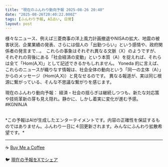 ```yaml
---
title: "現在のふんわり動向予報 2025-08-26 20:40"
date: "2025-08-26T20:40:22.000Z"
tags: [ふんわり予報, AI占い, 日常]
layout: post
---
```


様々なニュース、例えば三菱商事の洋上風力計画撤退やNISAの拡大、地震の被害状況、企業業績の発表、さらには個人の「出勤つらい」という感情や、政府関係者の発言まで…。　これらの事象はそれぞれ異なる文脈（X）のようですが、それぞれの背後にある「社会経済の変動」という本質（A）を捉えれば、それらは全て「Hom(A,X)」として記述できるかもしれません。  Yoneda 的に言えば、これらのニュースが織りなす情報は、社会全体の動向という「同一の主体（A）」からのメッセージ（Hom(A,X)）と見なせるのです。  異なる報道が、実は同じ根源に繋がっている、そんな不思議な繋がりを感じます。


現在のふんわり動向予報：
経済・社会の揺らぎは継続しつつも、新たな対応策や技術革新の芽も見え隠れ。静かに、しかし着実に変化が進む予感。#KGNINJA

<br>
*この予報はAIが生成したエンターテイメントです。内容の正確性を保証するものではありません。ふんわり一日に４回更新されます。みんなにふんわり拡散希望です。*

---
☕️ [Buy Me a Coffee](https://www.buymeacoffee.com/kgninja)

🐦 [現在の予報をXでシェア](https://twitter.com/intent/tweet?text=%E7%8F%BE%E5%9C%A8%E3%81%AE%E3%81%B5%E3%82%93%E3%82%8F%E3%82%8A%E4%BA%88%E5%A0%B1%3A%20%E3%80%8C%E6%A7%98%E3%80%85%E3%81%AA%E3%83%8B%E3%83%A5%E3%83%BC%E3%82%B9%E3%80%81%E4%BE%8B%E3%81%88%E3%81%B0%E4%B8%89%E8%8F%B1%E5%95%86%E4%BA%8B%E3%81%AE%E6%B4%8B%E4%B8%8A%E9%A2%A8%E5%8A%9B%E8%A8%88%E7%94%BB%E6%92%A4%E9%80%80%E3%82%84NISA%E3%81%AE%E6%8B%A1%E5%A4%A7%E3%80%81%E5%9C%B0%E9%9C%87%E3%81%AE%E8%A2%AB%E5%AE%B3%E7%8A%B6%E6%B3%81%E3%80%81%E4%BC%81%E6%A5%AD%E6%A5%AD%E7%B8%BE%E3%81%AE%E7%99%BA%E8%A1%A8%E3%80%81%E3%81%95%E3%82%89%E3%81%AB%E3%81%AF%E5%80%8B%E4%BA%BA%E3%81%AE%E3%80%8C%E5%87%BA%E5%8B%A4%E3%81%A4%E3%82%89%E3%81%84%E3%80%8D%E3%81%A8%E3%81%84%E3%81%86%E6%84%9F%E6%83%85%E3%82%84%E3%80%81%E6%94%BF%E5%BA%9C%E9%96%A2%E4%BF%82%E8%80%85%E3%81%AE%E7%99%BA%E8%A8%80%E3%81%BE%E3%81%A7%E2%80%A6%E3%80%82%E3%80%8D%23KGNINJA%20%E7%B6%9A%E3%81%8D%E3%81%AF%E3%83%96%E3%83%AD%E3%82%B0%E3%81%A7%EF%BC%81%F0%9F%91%87&url=https%3A%2F%2Fkg-ninja.github.io%2FFunwariyoso%2F)
